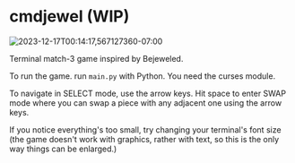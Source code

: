 cmdjewel (WIP)
==============

![2023-12-17T00:14:17,567127360-07:00](https://github.com/pastthepixels/cmdjewel/assets/52388215/2cc12106-d9ea-4e3f-8f0a-b024e0c60ef2)

Terminal match-3 game inspired by Bejeweled.

To run the game. run `main.py` with Python. You need the curses module.

To navigate in SELECT mode, use the arrow keys. Hit space to enter SWAP mode where you can swap a piece with any adjacent
one using the arrow keys.

If you notice everything's too small, try changing your terminal's font size (the game doesn't work with graphics, rather with text, so this is the only way things can be enlarged.)
